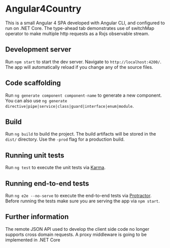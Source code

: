 # Angular4Country

This is a small Angular 4 SPA developed with Angular CLI, and configured to run on .NET Core. The type-ahead tab demonstrates use of switchMap operator to make multiple http requests as a Rxjs observable stream.

## Development server

Run `npm start` to start the dev server. Navigate to `http://localhost:4200/`. The app will automatically reload 
if you change any of the source files.

## Code scaffolding

Run `ng generate component component-name` to generate a new component. You can also use `ng generate directive|pipe|service|class|guard|interface|enum|module`.

## Build

Run `ng build` to build the project. The build artifacts will be stored in the `dist/` directory. Use the `-prod` flag 
for a production build.

## Running unit tests

Run `ng test` to execute the unit tests via [Karma](https://karma-runner.github.io).

## Running end-to-end tests

Run `ng e2e --no-serve` to execute the end-to-end tests via [Protractor](http://www.protractortest.org/).
Before running the tests make sure you are serving the app via `npm start`.

## Further information

The remote JSON API used to develop the client side code no longer supports cross domain requests. A proxy middleware is going to be implemented in .NET Core